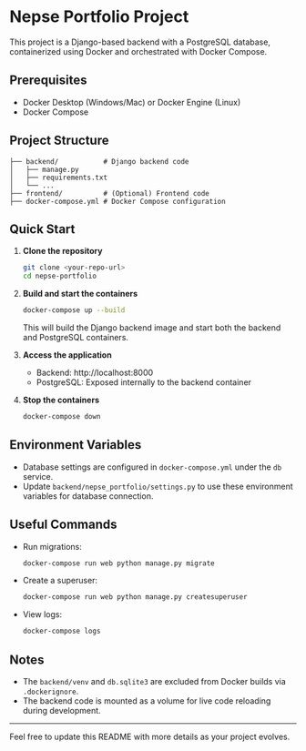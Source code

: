 # Nepse Portfolio Project

This project is a Django-based backend with a PostgreSQL database, containerized using Docker and orchestrated with Docker Compose.

## Prerequisites
- Docker Desktop (Windows/Mac) or Docker Engine (Linux)
- Docker Compose

## Project Structure
```
├── backend/           # Django backend code
│   ├── manage.py
│   ├── requirements.txt
│   └── ...
├── frontend/          # (Optional) Frontend code
├── docker-compose.yml # Docker Compose configuration
```

## Quick Start

1. **Clone the repository**
   ```bash
   git clone <your-repo-url>
   cd nepse-portfolio
   ```

2. **Build and start the containers**
   ```bash
   docker-compose up --build
   ```
   This will build the Django backend image and start both the backend and PostgreSQL containers.

3. **Access the application**
   - Backend: http://localhost:8000
   - PostgreSQL: Exposed internally to the backend container

4. **Stop the containers**
   ```bash
   docker-compose down
   ```

## Environment Variables
- Database settings are configured in `docker-compose.yml` under the `db` service.
- Update `backend/nepse_portfolio/settings.py` to use these environment variables for database connection.

## Useful Commands
- Run migrations:
  ```bash
  docker-compose run web python manage.py migrate
  ```
- Create a superuser:
  ```bash
  docker-compose run web python manage.py createsuperuser
  ```
- View logs:
  ```bash
  docker-compose logs
  ```

## Notes
- The `backend/venv` and `db.sqlite3` are excluded from Docker builds via `.dockerignore`.
- The backend code is mounted as a volume for live code reloading during development.

---

Feel free to update this README with more details as your project evolves.
